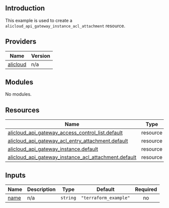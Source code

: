 ## Introduction

This example is used to create a `alicloud_api_gateway_instance_acl_attachment` resource.

<!-- BEGIN_TF_DOCS -->
## Providers

| Name | Version |
|------|---------|
| <a name="provider_alicloud"></a> [alicloud](#provider\_alicloud) | n/a |

## Modules

No modules.

## Resources

| Name | Type |
|------|------|
| [alicloud_api_gateway_access_control_list.default](https://registry.terraform.io/providers/aliyun/alicloud/latest/docs/resources/api_gateway_access_control_list) | resource |
| [alicloud_api_gateway_acl_entry_attachment.default](https://registry.terraform.io/providers/aliyun/alicloud/latest/docs/resources/api_gateway_acl_entry_attachment) | resource |
| [alicloud_api_gateway_instance.default](https://registry.terraform.io/providers/aliyun/alicloud/latest/docs/resources/api_gateway_instance) | resource |
| [alicloud_api_gateway_instance_acl_attachment.default](https://registry.terraform.io/providers/aliyun/alicloud/latest/docs/resources/api_gateway_instance_acl_attachment) | resource |

## Inputs

| Name | Description | Type | Default | Required |
|------|-------------|------|---------|:--------:|
| <a name="input_name"></a> [name](#input\_name) | n/a | `string` | `"terraform_example"` | no |
<!-- END_TF_DOCS -->
